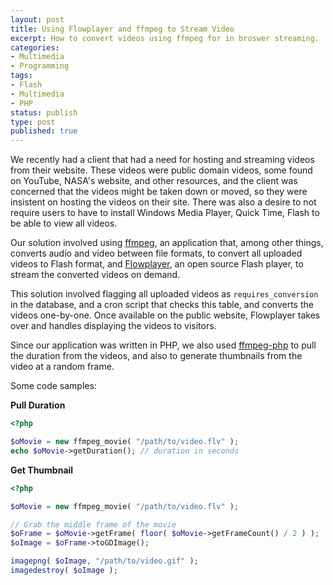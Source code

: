 ```yaml
---
layout: post
title: Using Flowplayer and ffmpeg to Stream Video
excerpt: How to convert videos using ffmpeg for in broswer streaming.
categories:
- Multimedia
- Programming
tags:
- Flash
- Multimedia
- PHP
status: publish
type: post
published: true
---
```

We recently had a client that had a need for hosting and streaming videos from their website. These videos were public
domain videos, some found on YouTube, NASA's website, and other resources, and the client was concerned that the videos
might be taken down or moved, so they were insistent on hosting the videos on their site. There was also a desire to
not require users to have to install Windows Media Player, Quick Time, Flash to be able to view all videos.

Our solution involved using [ffmpeg](http://ffmpeg.org/), an application that, among other things, converts audio and
video between file formats, to convert all uploaded videos to Flash format, and [Flowplayer](http://flowplayer.org/),
an open source Flash player, to stream the converted videos on demand.

This solution involved flagging all uploaded videos as `requires_conversion` in the database, and a cron script that
checks this table, and converts the videos one-by-one. Once available on the public website, Flowplayer takes over and
handles displaying the videos to visitors.

Since our application was written in PHP, we also used [ffmpeg-php](http://ffmpeg-php.sourceforge.net/) to pull the
duration from the videos, and also to generate thumbnails from the video at a random frame.

Some code samples:

**Pull Duration**

```php
<?php

$oMovie = new ffmpeg_movie( "/path/to/video.flv" );
echo $oMovie->getDuration(); // duration in seconds
```

**Get Thumbnail**

```php
<?php

$oMovie = new ffmpeg_movie( "/path/to/video.flv" );

// Grab the middle frame of the movie
$oFrame = $oMovie->getFrame( floor( $oMovie->getFrameCount() / 2 ) );
$oImage = $oFrame->toGDImage();

imagepng( $oImage, "/path/to/video.gif" );
imagedestroy( $oImage );
```
